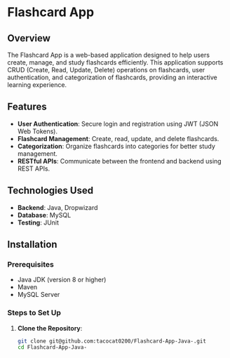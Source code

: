 # Flashcard App

## Overview
The Flashcard App is a web-based application designed to help users create, manage, and study flashcards efficiently. This application supports CRUD (Create, Read, Update, Delete) operations on flashcards, user authentication, and categorization of flashcards, providing an interactive learning experience.

## Features
- **User Authentication**: Secure login and registration using JWT (JSON Web Tokens).
- **Flashcard Management**: Create, read, update, and delete flashcards.
- **Categorization**: Organize flashcards into categories for better study management.
- **RESTful APIs**: Communicate between the frontend and backend using REST APIs.

## Technologies Used
- **Backend**: Java, Dropwizard
- **Database**: MySQL
- **Testing**: JUnit

## Installation

### Prerequisites
- Java JDK (version 8 or higher)
- Maven
- MySQL Server

### Steps to Set Up

1. **Clone the Repository**:
   ```bash
   git clone git@github.com:tacocat0200/Flashcard-App-Java-.git
   cd Flashcard-App-Java-
